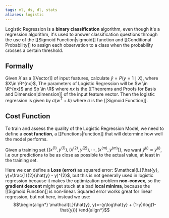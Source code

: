 ```yaml
---
tags: ml, ds, dl, stats
aliases: logistic
---
```

Logistic Regression is a **binary classification** algorithm, even though it's a regression algorithm, it's used to answer classification questions through the use of the [[Sigmoid Function|sigmoid]] function and [[Conditional Probability]] to assign each observation to a class when the probability crosses a certain threshold.

## Formally

Given $X$ as a [[Vector]] of input features, calculate $\hat{y}=P(y=1\mid X)$, where $X\in \R^{nx}$, The parameters of Logistic Regression will be $w \in \R^{nx}$ and $b \in \R$ where $nx$ is the [[Theorems and Proofs for Basis and Dimension|dimension]] of the input feature vector. Then the logistic regression is given by $\sigma(w^{T}+b)$ where $\sigma$ is the [[Sigmoid Function]].

## Cost Function

To train and assess the quality of the Logistic Regression Model, we need to define a **cost function**, a [[Functions|function]] that will determine how well the model performs.

Given a training set $\{(x^{(1)},y^{(1)}), (x^{(2)},y^{(2)}), \cdots, (x^{(m)},y^{(m)})\}$, we want $\hat{y}^{(i)}\approx y^{(i)}$, i.e our predictions to be as close as possible to the actual value, at least in the training set.

Here we can define a **Loss (error)** as squared error: $\mathcal{L}(\hat{y}, y)=\frac{1}{2}(\hat{y} - y)^{2}$, but this is not generally used in logistic regression because it makes the optimization problem **non-convex**, so the **gradient descent** might get stuck at a bad **local minima**, because the [[Sigmoid Function]] is non-linear. Squared error works great for linear regression, but not here, instead we use:
$$\begin{align*}
\mathcal{L}(\hat{y}, y)=-(y\log\hat{y} + (1-y)\log(1-\hat{y}))
\end{align*}$$
